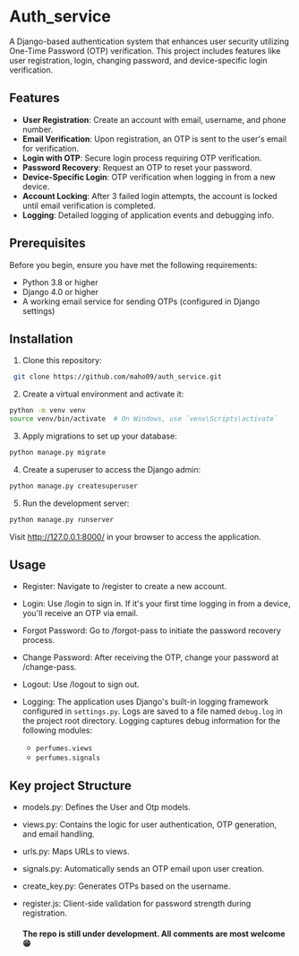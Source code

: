 # Auth_service

A Django-based authentication system that enhances user security utilizing One-Time Password (OTP) verification.
This project includes features like user registration, login, changing password, and device-specific login verification.

## Features

- **User Registration**: Create an account with email, username, and phone number.
- **Email Verification**: Upon registration, an OTP is sent to the user's email for verification.
- **Login with OTP**: Secure login process requiring OTP verification.
- **Password Recovery**: Request an OTP to reset your password.
- **Device-Specific Login**: OTP verification when logging in from a new device.
- **Account Locking**: After 3 failed login attempts, the account is locked until email verification is completed.
- **Logging**: Detailed logging of application events and debugging info.

## Prerequisites

Before you begin, ensure you have met the following requirements:

- Python 3.8 or higher
- Django 4.0 or higher
- A working email service for sending OTPs (configured in Django settings)

## Installation

1. Clone this repository:

  ```bash
   git clone https://github.com/maho09/auth_service.git
  ```
2. Create a virtual environment and activate it:

  ```bash
  python -m venv venv
  source venv/bin/activate  # On Windows, use `venv\Scripts\activate`
  ```

3. Apply migrations to set up your database:
  
  ```bash
  python manage.py migrate
  ```

4. Create a superuser to access the Django admin:

  ```bash
  python manage.py createsuperuser
  ```

5. Run the development server:

  ```bash
  python manage.py runserver
  ```
Visit http://127.0.0.1:8000/ in your browser to access the application.

## Usage
- Register: Navigate to /register to create a new account.

- Login: Use /login to sign in. If it's your first time logging in from a device, you'll receive an OTP via email.

- Forgot Password: Go to /forgot-pass to initiate the password recovery process.

- Change Password: After receiving the OTP, change your password at /change-pass.

- Logout: Use /logout to sign out.

- Logging: The application uses Django's built-in logging framework configured in `settings.py`.
  Logs are saved to a file named `debug.log` in the project root directory. Logging captures debug information for the following modules:
    - `perfumes.views`
    - `perfumes.signals`

## Key project Structure
- models.py: Defines the User and Otp models.

- views.py: Contains the logic for user authentication, OTP generation, and email handling.

- urls.py: Maps URLs to views.

- signals.py: Automatically sends an OTP email upon user creation.

- create_key.py: Generates OTPs based on the username.

- register.js: Client-side validation for password strength during registration.

  #### The repo is still under development. All comments are most welcome😁
